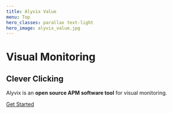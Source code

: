 ```yaml
---
title: Alyvix Value
menu: Top
hero_classes: parallax text-light
hero_image: alyvix_value.jpg
---
```

<!--
hero_classes: text-dark overlay-light parallax
-->

# Visual Monitoring
## Clever Clicking
<!--
Click Clock
-->

Alyvix is an **open source APM software tool** for visual monitoring.

[Get Started](https://alyvix.com/learn/getting_started.html?classes=btn,btn-primary,btn-lg&target=_blank)
